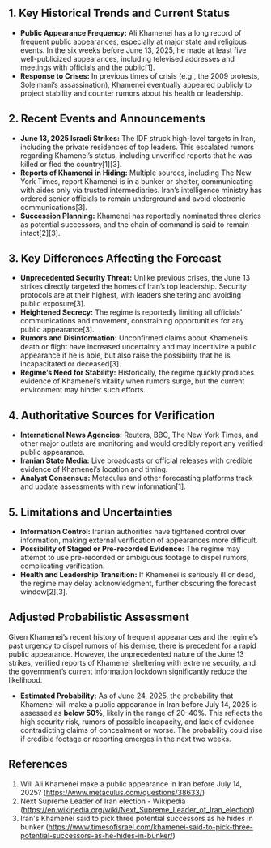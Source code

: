 ## 1. Key Historical Trends and Current Status

- **Public Appearance Frequency:** Ali Khamenei has a long record of frequent public appearances, especially at major state and religious events. In the six weeks before June 13, 2025, he made at least five well-publicized appearances, including televised addresses and meetings with officials and the public[1].
- **Response to Crises:** In previous times of crisis (e.g., the 2009 protests, Soleimani’s assassination), Khamenei eventually appeared publicly to project stability and counter rumors about his health or leadership.

## 2. Recent Events and Announcements

- **June 13, 2025 Israeli Strikes:** The IDF struck high-level targets in Iran, including the private residences of top leaders. This escalated rumors regarding Khamenei’s status, including unverified reports that he was killed or fled the country[1][3].
- **Reports of Khamenei in Hiding:** Multiple sources, including The New York Times, report Khamenei is in a bunker or shelter, communicating with aides only via trusted intermediaries. Iran’s intelligence ministry has ordered senior officials to remain underground and avoid electronic communications[3].
- **Succession Planning:** Khamenei has reportedly nominated three clerics as potential successors, and the chain of command is said to remain intact[2][3].

## 3. Key Differences Affecting the Forecast

- **Unprecedented Security Threat:** Unlike previous crises, the June 13 strikes directly targeted the homes of Iran’s top leadership. Security protocols are at their highest, with leaders sheltering and avoiding public exposure[3].
- **Heightened Secrecy:** The regime is reportedly limiting all officials’ communications and movement, constraining opportunities for any public appearance[3].
- **Rumors and Disinformation:** Unconfirmed claims about Khamenei’s death or flight have increased uncertainty and may incentivize a public appearance if he is able, but also raise the possibility that he is incapacitated or deceased[3].
- **Regime’s Need for Stability:** Historically, the regime quickly produces evidence of Khamenei’s vitality when rumors surge, but the current environment may hinder such efforts.

## 4. Authoritative Sources for Verification

- **International News Agencies:** Reuters, BBC, The New York Times, and other major outlets are monitoring and would credibly report any verified public appearance.
- **Iranian State Media:** Live broadcasts or official releases with credible evidence of Khamenei’s location and timing.
- **Analyst Consensus:** Metaculus and other forecasting platforms track and update assessments with new information[1].

## 5. Limitations and Uncertainties

- **Information Control:** Iranian authorities have tightened control over information, making external verification of appearances more difficult.
- **Possibility of Staged or Pre-recorded Evidence:** The regime may attempt to use pre-recorded or ambiguous footage to dispel rumors, complicating verification.
- **Health and Leadership Transition:** If Khamenei is seriously ill or dead, the regime may delay acknowledgment, further obscuring the forecast window[2][3].

## Adjusted Probabilistic Assessment

Given Khamenei’s recent history of frequent appearances and the regime’s past urgency to dispel rumors of his demise, there is precedent for a rapid public appearance. However, the unprecedented nature of the June 13 strikes, verified reports of Khamenei sheltering with extreme security, and the government’s current information lockdown significantly reduce the likelihood.

- **Estimated Probability:** As of June 24, 2025, the probability that Khamenei will make a public appearance in Iran before July 14, 2025 is assessed as **below 50%**, likely in the range of 20–40%. This reflects the high security risk, rumors of possible incapacity, and lack of evidence contradicting claims of concealment or worse. The probability could rise if credible footage or reporting emerges in the next two weeks.

## References

1. Will Ali Khamenei make a public appearance in Iran before July 14, 2025? (https://www.metaculus.com/questions/38633/)
2. Next Supreme Leader of Iran election - Wikipedia (https://en.wikipedia.org/wiki/Next_Supreme_Leader_of_Iran_election)
3. Iran's Khamenei said to pick three potential successors as he hides in bunker (https://www.timesofisrael.com/khamenei-said-to-pick-three-potential-successors-as-he-hides-in-bunker/)